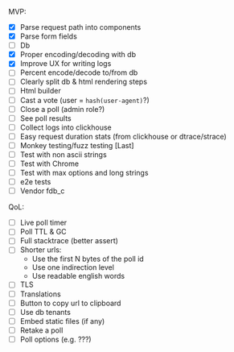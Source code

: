 MVP:
- [x] Parse request path into components
- [x] Parse form fields
- [ ] Db
- [x] Proper encoding/decoding with db
- [x] Improve UX for writing logs
- [ ] Percent encode/decode to/from db
- [ ] Clearly split db & html rendering steps
- [ ] Html builder
- [ ] Cast a vote (user = `hash(user-agent)`?)
- [ ] Close a poll (admin role?)
- [ ] See poll results
- [ ] Collect logs into clickhouse
- [ ] Easy request duration stats (from clickhouse or dtrace/strace)
- [ ] Monkey testing/fuzz testing [Last]
- [ ] Test with non ascii strings
- [ ] Test with Chrome
- [ ] Test with max options and long strings
- [ ] e2e tests
- [ ] Vendor fdb_c

QoL:
- [ ] Live poll timer
- [ ] Poll TTL & GC
- [ ] Full stacktrace (better assert)
- [ ] Shorter urls:
    - Use the first N bytes of the poll id
    - Use one indirection level
    - Use readable english words
- [ ] TLS
- [ ] Translations
- [ ] Button to copy url to clipboard
- [ ] Use db tenants
- [ ] Embed static files (if any)
- [ ] Retake a poll
- [ ] Poll options (e.g. ???)
